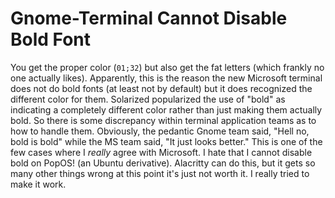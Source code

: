 # Gnome-Terminal Cannot Disable Bold Font

You get the proper color (`01;32`) but also get the fat letters (which
frankly no one actually likes). Apparently, this is the reason the new
Microsoft terminal does not do bold fonts (at least not by default) but
it does recognized the different color for them. Solarized popularized
the use of "bold" as indicating a completely different color rather than
just making them actually bold. So there is some discrepancy within
terminal application teams as to how to handle them. Obviously, the
pedantic Gnome team said, "Hell no, bold is bold" while the MS team
said, "It just looks better." This is one of the few cases where I
*really* agree with Microsoft. I hate that I cannot disable bold on
PopOS! (an Ubuntu derivative). Alacritty can do this, but it gets so
many other things wrong at this point it's just not worth it. I really
tried to make it work.
